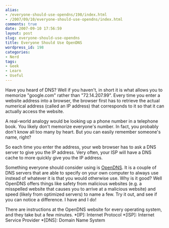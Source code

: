 ```yaml
---
alias:
- /everyone-should-use-opendns/198/index.html
- /2007/09/10/everyone-should-use-opendns/index.html
comments: true
date: 2007-09-10 17:56:59
layout: post
slug: everyone-should-use-opendns
title: Everyone Should Use OpenDNS
wordpress_id: 198
categories:
- Nerd
tags:
- Geek
- Learn
- Useful
---
```


Have you heard of DNS? Well if you haven't, in short it is what allows you to memorize "google.com" rather than "72.14.207.99". Every time you enter a website address into a browser, the browser first has to retrieve the actual numerical address (called an IP address) that corresponds to it so that it can actually access the website.

A real-world analogy would be looking up a phone number in a telephone book. You likely don't memorize everyone's number. In fact, you probably don't know all too many by heart. But you can easily remember someone's name, right?

So each time you enter the address, your web browser has to ask a DNS server to give you the IP address. Very often, your ISP will have a DNS cache to more quickly give you the IP address.

Something everyone should consider using is [OpenDNS](/item?0,http://www.opendns.com/). It is a couple of DNS servers that are able to specify on your own computer to always use instead of whatever it is that you would otherwise use. Why is it good? Well OpenDNS offers things like safety from malicious websites (e.g. a misspelled website that causes you to arrive at a malicious website) and speed (likely from optimized servers) to name a few. Try it out, and see if you can notice a difference. I have and I do!

There are instructions at the OpenDNS website for every operating system, and they take but a few minutes.
  *[IP]: Internet Protocol
  *[ISP]: Internet Service Provider
  *[DNS]: Domain Name System
